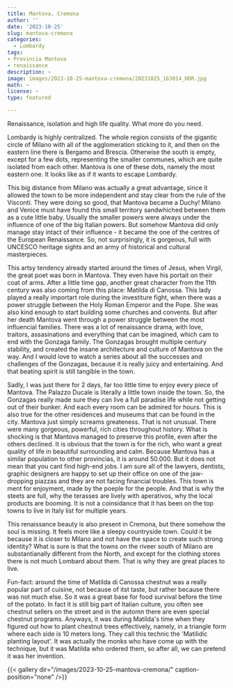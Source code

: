 ```yaml
---
title: Mantova, Cremona
author: ''
date: '2023-10-25'
slug: mantova-cremona
categories:
  - Lombardy
tags:
- Provincia Mantova
- renaissance
description: ~
image: images/2023-10-25-mantova-cremona/20231025_163014_HDR.jpg
math: ~
license: ~
type: featured

---
```


Renaissance, isolation and high life quality. What more do you need.

Lombardy is highly centralized. The whole region consists of the gigantic circle of Milano with all of the agglomeration sticking to it, and then on the eastern  line there is Bergamo and Brescia. Otherwise the south is empty, except for a few dots, representing the smaller communes, which are quite isolated from each other. Mantova is one of these dots, namely the most eastern one. It looks like as if it wants to escape Lombardy.


This big distance from Milano was actually a great advantage, since it allowed the town to be more independent and stay clear from the rule of the Visconti. They were doing so good, that Mantova became a Duchy! Milano and Venice must have found this small territory sandwhiched between them as a cute little baby. Usually the smaller powers were always under the influence of one of the big Italian powers. But somehow Mantova did only manage stay intact of their influence - it became the one of the centres of the European Renaissance. So, not surprisingly, it is gorgeous, full with UNCESCO heritage sights and an army of historical and cultural masterpieces. 

This artsy tendency already started around the times of Jesus, when Virgil, the great poet was born in Mantova. They even have his portait on their coat of arms. After a little time gap, another great character from the 11th century was also coming from this place: Matilda di Canossa. This lady played a really importart role during the investiture fight, when there was a power struggle between the Holy Roman Emperor and the Pope. She was also kind enough to start building some churches and convents. But after her death Mantova went through a power struggle between the most influencial families. There was a lot of renaissance drama, with love, traitors, assasinations and everything that can be imagined, which cam to end with the Gonzaga family. The Gonzagas brought multiple century stability, and created the insane architecture and culture of Mantova on the way. And I would love to watch a series about all the successes and challenges of the Gonzagas, because it is really juicy and entertaining. And that beating spirit is still tangible in the town. 

Sadly, I was just there for 2 days, far too little time to enjoy every piece of Mantova. The Palazzo Ducale is literally a little town inside the town. So, the Gonzagas really made sure they can live a full paradise life while not getting out of their bunker. And each every room can be admired for hours. This is also true for the other residences and museums that can be found in the city. Mantova just simply screams greateness. That is not unusual. There were many gorgeous, powerful, rich cities throughout history. What is shocking is that Mantova managed to preserve this profile, even after the others declined. It is obvious that the town is for the rich, who want a great quality of life in  beautiful surrounding and calm. Because Mantova has a similar population to other provincias, it is around 50.000. But it does not mean that you cant find high-end jobs. I am sure all of the lawyers, dentists, graphic designers are happy to set up their office on one of the jaw-dropping piazzas and they are not facing financial troubles. This town is ment for enjoyment, made by the poeple for the people. And that is why the steets are full, why the terasses are lively with aperativos, why the local products are booming. It is not a coinsidance that it has been on the top towns to live in Italy list for multiple years.

This renaissance beauty is also present in Cremona, but there somehow the soul is missing. It feels more like a sleepy countryside town. Could it be because it is closer to Milano and not have the space to create such strong identity? What is sure is that the towns on the riveer south of Milano are substantianally different from the North, and except for the clothing stores there is not much Lombard about them. That is why they are great places to live. 


Fun-fact: around the time  of Matilda di Canossa chestnut was a really popular part of cuisine, not because of itst taste, but rather because there was not much else. So it was a great base for food survival before the time of the potato. In fact it is still big part of Italian culture, you often see chestnut sellers on the street and in the automn there are even special chestnut programs. Anyways, it was during Matilda's time when they figured out how to plant chestnut trees effectively, namely, in a triangle form where each side is 10 meters long. They call this technic the 'Matilidic planting layout'. It was actually the monks who have come up with the technique, but it was Matilda who ordered them, so after all, we can pretend it was her invention.


{{< gallery dir="/images/2023-10-25-mantova-cremona/" caption-position="none" />}}


